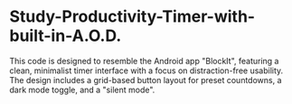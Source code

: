 # Study-Productivity-Timer-with-built-in-A.O.D.
This code is designed to resemble the Android app "BlockIt", featuring a clean, minimalist timer interface with a focus on distraction-free usability. The design includes a grid-based button layout for preset countdowns, a dark mode toggle, and a "silent mode".
